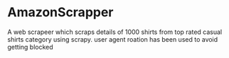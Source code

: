 # AmazonScrapper
A web scrapeer which scraps details of 1000 shirts from top rated casual shirts category using scrapy. user agent roation has been used to avoid getting blocked
